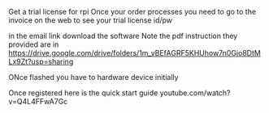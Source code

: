 Get a trial license for rpi
Once your order processes you need to go to the invoice on the web to see your trial license id/pw

in the email link download the software
Note the pdf instruction they provided are in https://drive.google.com/drive/folders/1m_vBEfAGRF5KHUhow7n0Gjo8DtMLx9Zt?usp=sharing

ONce flashed you have to hardware device initially

Once registered here is the quick start guide
youtube.com/watch?v=Q4L4FFwA7Gc


<!--stackedit_data:
eyJoaXN0b3J5IjpbMjEzNTAwNzk0MywxNjYzNjgzMzQ5LDg5Mz
QyNDM0NiwzNjc1MzkyMTBdfQ==
-->